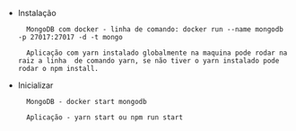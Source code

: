 - Instalação

      	MongoDB com docker - linha de comando: docker run --name mongodb -p 27017:27017 -d -t mongo

      	Aplicação com yarn instalado globalmente na maquina pode rodar na raiz a linha  de comando yarn, se não tiver o yarn instalado pode rodar o npm install.

- Inicializar

      	MongoDB - docker start mongodb

      	Aplicação - yarn start ou npm run start
